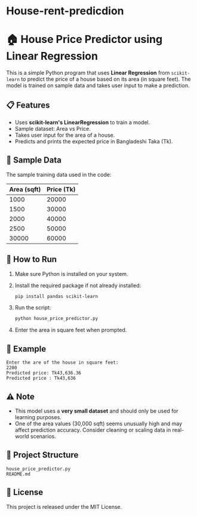 # House-rent-predicdion

# 🏠 House Price Predictor using Linear Regression

This is a simple Python program that uses **Linear Regression** from `scikit-learn` to predict the price of a house based on its area (in square feet). The model is trained on sample data and takes user input to make a prediction.

## 📋 Features

* Uses **scikit-learn's LinearRegression** to train a model.
* Sample dataset: Area vs Price.
* Takes user input for the area of a house.
* Predicts and prints the expected price in Bangladeshi Taka (Tk).

## 🧪 Sample Data

The sample training data used in the code:

| Area (sqft) | Price (Tk) |
| ----------- | ---------- |
| 1000        | 20000      |
| 1500        | 30000      |
| 2000        | 40000      |
| 2500        | 50000      |
| 30000       | 60000      |

## 🚀 How to Run

1. Make sure Python is installed on your system.

2. Install the required package if not already installed:

   ```bash
   pip install pandas scikit-learn
   ```

3. Run the script:

   ```bash
   python house_price_predictor.py
   ```

4. Enter the area in square feet when prompted.

## 🧠 Example

```
Enter the are of the house in square feet:
2200
Predicted price: Tk43,636.36
Predicted price : Tk43,636
```

## ⚠️ Note

* This model uses a **very small dataset** and should only be used for learning purposes.
* One of the area values (30,000 sqft) seems unusually high and may affect prediction accuracy. Consider cleaning or scaling data in real-world scenarios.

## 📁 Project Structure

```
house_price_predictor.py
README.md
```

## 📜 License

This project is released under the MIT License.


